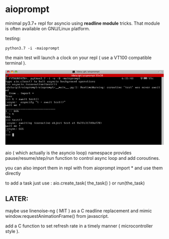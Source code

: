 # aioprompt

minimal py3.7+ repl for asyncio using **readline module** tricks. That module is often available on GNU/Linux platform.

testing:

```
python3.7 -i -maioprompt
```

the main test will launch a clock on your repl ( use a VT100 compatible terminal ).

![Preview1](./aioprompt.png)

aio ( which actually is the asyncio loop)  namespace provides pause/resume/step/run function to control async loop
 and add coroutines.

you can also import them in repl with from aioprompt import * and use them directly

to add a task just use : aio.create_task( the_task() )
or run(the_task)



## LATER:
  maybe use linenoise-ng ( MIT ) as a C readline replacement and mimic window.requestAnimationFrame() from javascript.

  add a C function to set refresh rate in a timely manner ( microcontroller style ).
